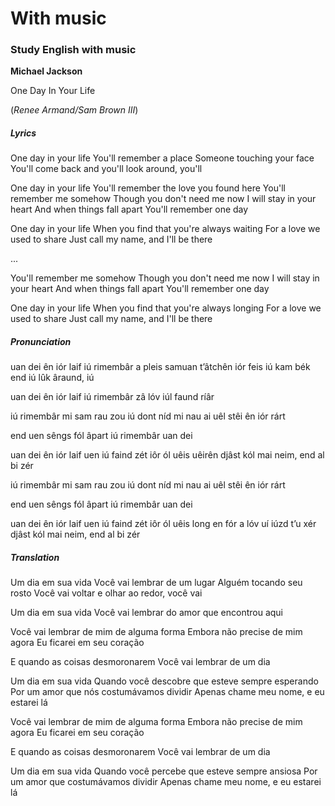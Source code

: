 # With music

### Study English with music

**Michael Jackson**

One Day In Your Life 

(*Renee Armand/Sam Brown III*)

##### Lyrics

One day in your life
You'll remember a place
Someone touching your face
You'll come back and you'll look around, you'll


One day in your life
You'll remember the love you found here
You'll remember me somehow
Though you don't need me now
I will stay in your heart
And when things fall apart
You'll remember one day


One day in your life
When you find that you're always waiting
For a love we used to share
Just call my name, and I'll be there

...

You'll remember me somehow
Though you don't need me now
I will stay in your heart
And when things fall apart
You'll remember one day

One day in your life
When you find that you're always longing
For a love we used to share
Just call my name, and I'll be there

##### Pronunciation

uan dei ên iór laif
iú rimembâr a pleis
samuan t’âtchên iór feis
iú kam bék end iú lûk âraund, iú

uan dei ên iór laif
iú rimembâr zâ lóv iúl faund ríâr

iú rimembâr mi sam rau
zou iú dont níd mi nau
ai uêl stêi ên iór rárt

end uen sêngs fól âpart
iú rimembâr uan dei

uan dei ên iór laif
uen iú faind zét iôr ól uêis uêirên
djâst kól mai neim, end al bi zér

iú rimembâr mi sam rau
zou iú dont níd mi nau
ai uêl stêi ên iór rárt

end uen sêngs fól âpart
iú rimembâr uan dei

uan dei ên iór laif
uen iú faind zét iôr ól uêis long en
fór a lóv uí iúzd t’u xér
djâst kól mai neim, end al bi zér

##### Translation

Um dia em sua vida
Você vai lembrar de um lugar
Alguém tocando seu rosto
Você vai voltar e olhar ao redor, você vai

Um dia em sua vida
Você vai lembrar do amor que encontrou aqui

Você vai lembrar de mim de alguma forma
Embora não precise de mim agora
Eu ficarei em seu coração

E quando as coisas desmoronarem
Você vai lembrar de um dia

Um dia em sua vida
Quando você descobre que esteve sempre esperando
Por um amor que nós costumávamos dividir
Apenas chame meu nome, e eu estarei lá

Você vai lembrar de mim de alguma forma
Embora não precise de mim agora
Eu ficarei em seu coração

E quando as coisas desmoronarem
Você vai lembrar de um dia

Um dia em sua vida
Quando você percebe que esteve sempre ansiosa
Por um amor que costumávamos dividir
Apenas chame meu nome, e eu estarei lá









